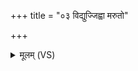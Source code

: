 +++
title = "०३ विद्युज्जिह्वा मरुतो"

+++
<details><summary>मूलम् (VS)</summary>

वि॒द्युज्जि॒ह्वा म॒रुतो॒ दन्ता॑ रे॒वती॑र्ग्री॒वाः कृत्ति॑का स्क॒न्धा घ॒र्मो वहः॑ ॥
</details>
